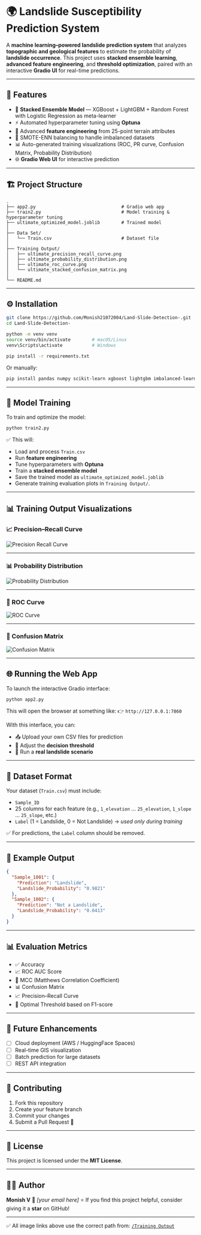 # 🌍 Landslide Susceptibility Prediction System

A **machine learning–powered landslide prediction system** that analyzes **topographic and geological features** to estimate the probability of **landslide occurrence**.
This project uses **stacked ensemble learning**, **advanced feature engineering**, and **threshold optimization**, paired with an interactive **Gradio UI** for real-time predictions.

---

## 📌 Features

* 🧠 **Stacked Ensemble Model** — XGBoost + LightGBM + Random Forest with Logistic Regression as meta-learner
* ⚡ Automated hyperparameter tuning using **Optuna**
* 🧮 Advanced **feature engineering** from 25-point terrain attributes
* 🧪 SMOTE-ENN balancing to handle imbalanced datasets
* 📊 Auto-generated training visualizations (ROC, PR curve, Confusion Matrix, Probability Distribution)
* 🌐 **Gradio Web UI** for interactive prediction

---

## 🏗️ Project Structure

```
.
├── app2.py                                # Gradio web app
├── train2.py                              # Model training & hyperparameter tuning
├── ultimate_optimized_model.joblib        # Trained model
│
├── Data Set/
│   └── Train.csv                          # Dataset file
│
├── Training Output/
│   ├── ultimate_precision_recall_curve.png
│   ├── ultimate_probability_distribution.png
│   ├── ultimate_roc_curve.png
│   └── ultimate_stacked_confusion_matrix.png
│
└── README.md
```

---

## ⚙️ Installation

```bash
git clone https://github.com/Monish21072004/Land-Slide-Detection-.git
cd Land-Slide-Detection-
```

```bash
python -m venv venv
source venv/bin/activate        # macOS/Linux
venv\Scripts\activate           # Windows
```

```bash
pip install -r requirements.txt
```

Or manually:

```bash
pip install pandas numpy scikit-learn xgboost lightgbm imbalanced-learn optuna matplotlib seaborn joblib gradio plotly kaleido
```

---

## 🧠 Model Training

To train and optimize the model:

```bash
python train2.py
```

✅ This will:

* Load and process `Train.csv`
* Run **feature engineering**
* Tune hyperparameters with **Optuna**
* Train a **stacked ensemble model**
* Save the trained model as `ultimate_optimized_model.joblib`
* Generate training evaluation plots in `Training Output/`.

---

## 📊 Training Output Visualizations

### 📈 Precision–Recall Curve

![Precision Recall Curve](https://github.com/Monish21072004/Land-Slide-Detection-/blob/main/Training%20Output/ultimate_precision_recall_curve.png?raw=true)

---

### 📊 Probability Distribution

![Probability Distribution](https://github.com/Monish21072004/Land-Slide-Detection-/blob/main/Training%20Output/ultimate_probability_distribution.png?raw=true)

---

### 🧭 ROC Curve

![ROC Curve](https://github.com/Monish21072004/Land-Slide-Detection-/blob/main/Training%20Output/ultimate_roc_curve.png?raw=true)

---

### 🧮 Confusion Matrix

![Confusion Matrix](https://github.com/Monish21072004/Land-Slide-Detection-/blob/main/Training%20Output/ultimate_stacked_confusion_matrix.png?raw=true)

---

## 🌐 Running the Web App

To launch the interactive Gradio interface:

```bash
python app2.py
```

This will open the browser at something like:
👉 `http://127.0.0.1:7860`

With this interface, you can:

* 📤 Upload your own CSV files for prediction
* 🧭 Adjust the **decision threshold**
* 🧪 Run a **real landslide scenario**

---

## 🧾 Dataset Format

Your dataset (`Train.csv`) must include:

* `Sample_ID`
* 25 columns for each feature (e.g., `1_elevation` … `25_elevation`, `1_slope` … `25_slope`, etc.)
* `Label` (1 = Landslide, 0 = Not Landslide) → *used only during training*

✅ For predictions, the `Label` column should be removed.

---

## 🧮 Example Output

```json
{
  "Sample_1001": {
    "Prediction": "Landslide",
    "Landslide_Probability": "0.9821"
  },
  "Sample_1002": {
    "Prediction": "Not a Landslide",
    "Landslide_Probability": "0.0413"
  }
}
```

---

## 📊 Evaluation Metrics

* ✅ Accuracy
* 📈 ROC AUC Score
* 🧮 MCC (Matthews Correlation Coefficient)
* 📊 Confusion Matrix
* 📈 Precision–Recall Curve
* 🧭 Optimal Threshold based on F1-score

---

## 🧭 Future Enhancements

* [ ] Cloud deployment (AWS / HuggingFace Spaces)
* [ ] Real-time GIS visualization
* [ ] Batch prediction for large datasets
* [ ] REST API integration

---

## 🤝 Contributing

1. Fork this repository
2. Create your feature branch
3. Commit your changes
4. Submit a Pull Request 🚀

---

## 📜 License

This project is licensed under the **MIT License**.

---

## 👨‍💻 Author

**Monish V**
📧 *[your email here]*
⭐ If you find this project helpful, consider giving it a **star** on GitHub!

---

✅ All image links above use the correct path from:
[`/Training Output`](https://github.com/Monish21072004/Land-Slide-Detection-/tree/main/Training%20Output)

